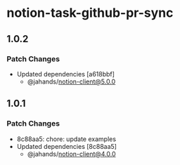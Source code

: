 # notion-task-github-pr-sync

## 1.0.2

### Patch Changes

- Updated dependencies [a618bbf]
  - @jahands/notion-client@5.0.0

## 1.0.1

### Patch Changes

- 8c88aa5: chore: update examples
- Updated dependencies [8c88aa5]
  - @jahands/notion-client@4.0.0
